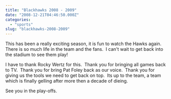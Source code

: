 ```yaml
---
title: "Blackhawks 2008 - 2009"
date: "2008-12-21T04:46:50.000Z"
categories: 
  - "sports"
slug: "blackhawks-2008-2009"
---
```


This has been a really exciting season, it is fun to watch the Hawks again.  There is so much life in the team and the fans.  I can't wait to get back into the stadium to see them play!

I have to thank Rocky Wertz for this.  Thank you for bringing all games back to TV.  Thank you for bring Pat Foley back as our voice.  Thank you for giving us the tools we need to get back on top.  Its up to the team, a team which is finally gelling after more then a decade of dieing.

See you in the play-offs.
